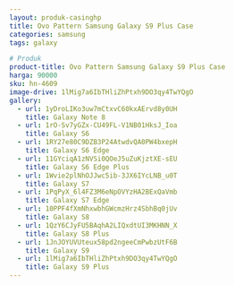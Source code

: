 ```yaml
---
layout: produk-casinghp
title: Ovo Pattern Samsung Galaxy S9 Plus Case
categories: samsung
tags: galaxy

# Produk
product-title: Ovo Pattern Samsung Galaxy S9 Plus Case
harga: 90000
sku: hn-4609
image-drive: 1lMig7a6IbTHliZhPtxh9DO3qy4TwYQgO
gallery:
  - url: 1yDroLIKo3uw7mCtxvC60kxAErvd8y0UH
    title: Galaxy Note 8
  - url: 1rO-Sv7yGZx-CU49FL-V1NB01HksJ_Ioa
    title: Galaxy S6
  - url: 1RY27e80C9DZB3P24AtwdvQA0PW4bxepH
    title: Galaxy S6 Edge
  - url: 11GYciqA1zNVSi0QOeJ5uZuKjztXE-sEU
    title: Galaxy S6 Edge Plus
  - url: 1Wvie2plNhOJJwc5ib-3JX6IYcLNB_u0T
    title: Galaxy S7
  - url: 1PqPyX_6l4FZ3M6eNpOVYzHA2BExQaVmb
    title: Galaxy S7 Edge
  - url: 10PPF4fXmNhxwbhGWcmzHrz4SbhBq0jUv
    title: Galaxy S8
  - url: 1QzY6CJyFU5BAqhA2LIQxdtUI3MKHNN_X
    title: Galaxy S8 Plus
  - url: 1JnJOYUVUteux58pd2ngeeCmPwbzUtF6B
    title: Galaxy S9
  - url: 1lMig7a6IbTHliZhPtxh9DO3qy4TwYQgO
    title: Galaxy S9 Plus
---
```


